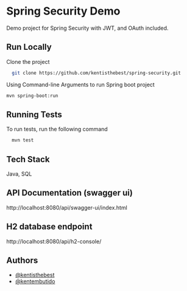 
# Spring Security Demo

Demo project for Spring Security with JWT, and OAuth included.





## Run Locally

Clone the project

```bash
  git clone https://github.com/kentisthebest/spring-security.git
```

Using Command-line Arguments to run Spring boot project
```bash
mvn spring-boot:run
```

## Running Tests

To run tests, run the following command

```bash
  mvn test
```

## Tech Stack
Java, SQL

## API Documentation (swagger ui)

http://localhost:8080/api/swagger-ui/index.html

## H2 database endpoint

http://localhost:8080/api/h2-console/

## Authors

- [@kentisthebest](https://github.com/kentisthebest)
- [@kentembutido](https://github.com/kentembutido)
